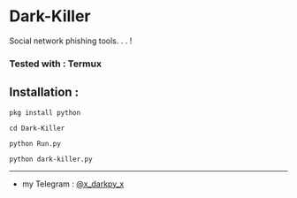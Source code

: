 # Dark-Killer
Social network phishing tools. . . !
### Tested with : **Termux** ###

## Installation :
```
pkg install python
```
```
cd Dark-Killer
```
```
python Run.py
```
```
python dark-killer.py
```


------------------

- my Telegram : [@x_darkpy_x](https://t.me/x_darkpy_x)
